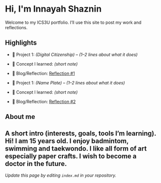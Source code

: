 # Hi, I'm Innayah Shaznin
Welcome to my ICS3U portfolio. I’ll use this site to post my work and reflections.

## Highlights
- 🔧 Project 1: *(Digital Citizenship)* – *(1–2 lines about what it does)*
- 🧠 Concept I learned: *(short note)*
- 📝 Blog/Reflection: [Reflection #1](./posts/first_reflection.md)

- 🔧 Project 1: *(Name Plate)* – *(1–2 lines about what it does)*
- 🧠 Concept I learned: *(short note)*
- 📝 Blog/Reflection: [Reflection #2](./posts/second.md)

## About me
A short intro (interests, goals, tools I’m learning).
Hi! I am 15 years old. I enjoy badmintom, swimming and taekwondo. I like all form of art especially paper crafts. I wish to become a doctor in the future.
---
*Update this page by editing `index.md` in your repository.*
